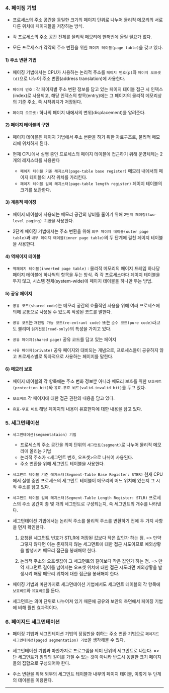 ### 4. 페이징 기법

- 프로세스의 주소 공간을 동일한 크기의 페이지 단위로 나누어 물리적 메모리의 서로 다른 위치에 페이지들을 저장하는 방식.

- 각 프로세스의 주소 공간 전체를 물리적 메모리에 한꺼번에 올릴 필요가 없다.

- 모든 프로세스가 각각의 주소 변환을 위한 `페이지 테이블(page table)`을 갖고 있다.

#### 1) 주소 변환 기법

- 페이징 기법에서는 CPU가 사용하는 논리적 주소를 `페이지 번호(p)`와 `페이지 오프셋(d)`으로 나누어 주소 변환(address translation)에 사용한다.

- `페이지 번호` : 각 페이지별 주소 변환 정보를 담고 있는 페이지 테이블 접근 시 인덱스(index)로 사용되고, 해당 인덱스의 항목(entry)에는 그 페이지의 물리적 메모리상의 기준 주소, 즉 시작위치가 저장된다.

- `페이지 오프셋` : 하나의 페이지 내에서의 변위(displacement)를 알려준다.

#### 2) 페이지 테이블의 구현

- 페이지 테이블은 페이지 기법에서 주소 변환을 하기 위한 자료구조로, 물리적 메모리에 위치하게 된다.

- 현재 CPU에서 실행 중인 프로세스의 페이지 테이블에 접근하기 위해 운영체제는 2개의 레지스터를 사용한다

  - `페이지 테이블 기준 레지스터(page-table base register)`
  메모리 내에서의 페이지 테이블의 시작 위치를 가리킨다.
  - `페이지 테이블 길이 레지스터(page-table length register)`
  페이지 테이블의 크기를 보관한다.
  
#### 3) 계층적 페이징

- 페이지 테이블에 사용되는 메모리 공간의 낭비를 줄이기 위해 `2단계 페이징(two-level paging) 기법`을 사용한다.

- 2단계 페이징 기법에서는 주소 변환을 위해 `외부 페이지 테이블(outer page table)`과 `내부 페이지 테이블(inner page table)`의 두 단계에 걸친 페이지 테이블을 사용한다.

#### 4) 역페이지 테이블

- `역페이지 테이블(inverted page table)` :
물리적 메모리의 페이지 프레임 하나당 페이지 테이블에 하나씩의 항목을 두는 방식.
즉 각 프로세스마다 페이지 테이블을 두지 않고, 시스템 전체(system-wide)에 페이지 테이블을 하나만 두는 방법.

#### 5) 공유 페이지

- `공유 코드(shared code)`는 메모리 공간의 효율적인 사용을 위해 여러 프로세스에 의해 공통으로 사용될 수 있도록 작성된 코드를 말한다.

- `공유 코드`는 `재진입 가능 코드(re-entrant code)` 또는 `순수 코드(pure code)`라고도 불리며 `읽기전용(read-only)`의 특성을 가지고 있다.

- `공유 페이지(shared page)`
공유 코드를 담고 있는 페이지

- `사유 페이지(private)`
공유 페이지와 대비되는 개념으로, 프로세스들이 공유하지 않고 프로세스별로 독자적으로 사용하는 페이지를 말한다.

#### 6) 메모리 보호

- 페이지 테이블의 각 항목에는 주소 변화 정보뿐 아니라 메모리 보호를 위한 `보호비트(protection bit)`와 `유효-무효 비트(valid-invalid bit)`를 두고 있다.

- `보호비트`
각 페이지에 대한 접근 권한의 내용을 담고 있다.

- `유효-무효 비트`
해당 페이지의 내용이 유효한지에 대한 내용을 담고 있다.

### 5. 세그먼테이션

- `세그먼테이션(segmentataion) 기법`
  - 프로세스의 주소 공간을 의미 단위의 `세그먼트(segment)`로 나누어 물리적 메모리에 올리는 기법
  - 논리적 주소가 <세그먼트 번호, 오프셋>으로 나뉘어 사용된다.
  - 주소 변환을 위해 세그먼트 테이블을 사용한다.

- `세그먼트 테이블 기준 레지스터(Segment-Table Base Register: STBR)`
현재 CPU에서 실행 중인 프로세스의 세그먼트 테이블이 메모리의 어느 위치에 있는지 그 시작 주소를 담고 있다.
- `세그먼트 테이블 길이 레지스터(Segment-Table Length Register: STLR)`
프로세스의 주소 공간이 총 몇 개의 세그먼트로 구성되는지, 즉 세그먼트의 개수를 나타낸다.

- 세그먼테이션 기법에서는 논리적 주소를 물리적 주소를 변환하기 전에 두 가지 사항을 먼저 확인한다.
  1. 요청된 세그먼트 번호가 STLR에 저장된 값보다 작은 값인가 하는 점.
  => 만약 그렇지 않다면 이는 존재하지 않는 세그먼트에 대한 접근 시도이므로 예외상황을 발생시켜 메모리 접근을 봉쇄해야 한다.
  
  2. 논리적 주소의 오프셋값이 그 세그먼트의 길이보다 작은 값인가 하는 점.
  => 만약 세그먼트 길이를 넘어서는 오프셋 위치에 대한 접근 시도라면 예외상황을 발생시켜 해당 메모리 위치에 대한 접근을 봉쇄해야 한다.
  
- 페이징 기법과 마찬가지로 세그먼테이션 기법에서도 세그먼트 테이블의 각 항목에 `보호비트`와 `유효비트`를 둔다.

- 세그먼트는 의미 단위로 나누어져 있기 때문에 공유와 보안의 측면에서 페이징 기법에 비해 훨씬 효과적이다.

### 6. 페이지드 세그먼테이션

- 페이징 기법과 세그먼테이션 기법의 장점만을 취하는 주소 변환 기법으로 `페이지드 세그먼테이션(paged segmentation) 기법`을 생각해볼 수 있다.

- 세그먼테이션 기법과 마찬가지로 프로그램을 의미 단위의 세그먼트로 나눈다.
=> 단 세그먼트가 임의의 길이를 가질 수 있는 것이 아니라 반드시 동일한 크기 페이지들의 집합으로 구성되어야 한다.

- 주소 변환을 위해 외부의 세그먼트 테이블과 내부의 페이지 테이블, 이렇게 두 단계의 테이블을 이용한다.

---
